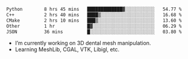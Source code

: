 <!--START_SECTION:waka-->

```txt
Python        8 hrs 45 mins   █████████████▓░░░░░░░░░░░   54.77 %
C++           2 hrs 40 mins   ████▒░░░░░░░░░░░░░░░░░░░░   16.68 %
CMake         2 hrs 10 mins   ███▒░░░░░░░░░░░░░░░░░░░░░   13.60 %
Other         1 hr            █▓░░░░░░░░░░░░░░░░░░░░░░░   06.29 %
JSON          36 mins         █░░░░░░░░░░░░░░░░░░░░░░░░   03.80 %
```

<!--END_SECTION:waka-->

<!--
**0x11111111/0x11111111** is a ✨ _special_ ✨ repository because its `README.md` (this file) appears on your GitHub profile.

Here are some ideas to get you started:

- 🔭 I’m currently working on ...
- 🌱 I’m currently learning ...
- 👯 I’m looking to collaborate on ...
- 🤔 I’m looking for help with ...
- 💬 Ask me about ...
- 📫 How to reach me: ...
- 😄 Pronouns: ...
- ⚡ Fun fact: ...
-->
- I’m currently working on 3D dental mesh manipulation.
- Learning MeshLib, CGAL, VTK, Libigl, etc.

